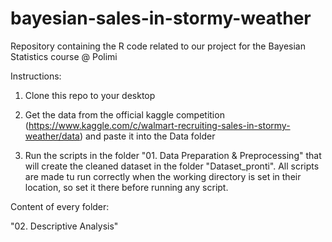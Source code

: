 # bayesian-sales-in-stormy-weather
Repository containing the R code related to our project for the Bayesian Statistics course @ Polimi

Instructions:

1. Clone this repo to your desktop

2. Get the data from the official kaggle competition (https://www.kaggle.com/c/walmart-recruiting-sales-in-stormy-weather/data) and paste it into the Data folder

3. Run the scripts in the folder "01. Data Preparation & Preprocessing" that will create the cleaned dataset in the folder "Dataset_pronti". All scripts are made tu run correctly when the working directory is set in their location, so set it there before running any script.

Content of every folder:

"02. Descriptive Analysis"




